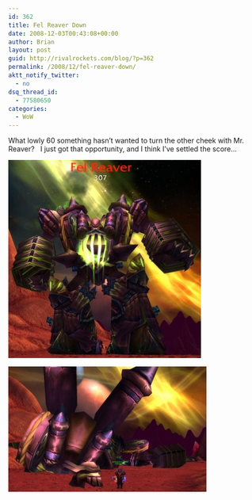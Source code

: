 ```yaml
---
id: 362
title: Fel Reaver Down
date: 2008-12-03T00:43:08+00:00
author: Brian
layout: post
guid: http://rivalrockets.com/blog/?p=362
permalink: /2008/12/fel-reaver-down/
aktt_notify_twitter:
  - no
dsq_thread_id:
  - 77580650
categories:
  - WoW
---
```

What lowly 60 something hasn&#8217;t wanted to turn the other cheek with Mr. Reaver?   I just got that opportunity, and I think I&#8217;ve settled the score&#8230;

[<img class="alignnone size-medium wp-image-364" src="/content/2008/12/reaver_1-389x400.jpg" alt="" width="389" height="400" />](/content/2008/12/reaver_1.jpg)

[<img class="alignnone size-medium wp-image-363" src="/content/2008/12/reaver_2-400x253.jpg" alt="" width="400" height="253" />](/content/2008/12/reaver_2.jpg)